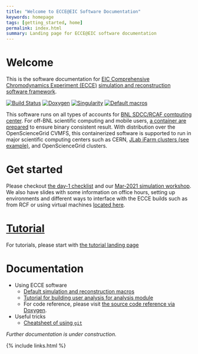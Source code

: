 ```yaml
---
title: "Welcome to ECCE@EIC Software Documentation"
keywords: homepage
tags: [getting_started, home]
permalink: index.html
summary: Landing page for ECCE@EIC software documentation
---
```



# Welcome

This is the software documentation for [EIC Comprehensive Chromodynamics Experiment (ECCE)](https://www.ecce-eic.org/) [simulation and reconstruction software framework](https://github.com/ECCE-EIC). 

[![Build Status](https://web.racf.bnl.gov/jenkins-sphenix/buildStatus/icon?job=sPHENIX/sPHENIX_CoreSoftware_MasterBranch)](https://web.racf.bnl.gov/jenkins-sphenix/job/sPHENIX/job/sPHENIX_CoreSoftware_MasterBranch/)
[![Doxygen](https://img.shields.io/badge/code%20reference-Doxygen-green.svg)](https://ecce-eic.github.io/doxygen)
[![Singularity](https://img.shields.io/badge/container-Singularity%20via%20CVMFS-green.svg)](https://github.com/ECCE-EIC/Singularity)
[![Default macros](https://img.shields.io/badge/reference-macros-green.svg)](https://github.com/ECCE-EIC/macros)


This software runs on all types of accounts for [BNL SDCC/RCAF comtputing center](https://www.racf.bnl.gov/). 
For off-BNL scientific computing and mobile users, [a container are prepared](https://github.com/ECCE-EIC/Singularity) to ensure binary consistent result. 
With distribution over the OpenScienceGrid CVMFS, this containerized software is supported to run in major scientific computing centers such as CERN, [JLab iFarm clusters (see example)](/tutorials_example2_JLab.html), and OpenScienceGrid clusters. 

# Get started

Please checkout [the day-1 checklist](/tutorials_day1.html) and our [Mar-2021 simulation workshop](https://indico.bnl.gov/event/11112/). We also have slides with some information on office hours, setting up environments and different ways to interface with the ECCE builds such as from RCF or using virtual machines [located here](https://indico.bnl.gov/event/11268/attachments/33707/54249/ECCE_simulations_quick_guide.pdf).

# [Tutorial](/tutorials_landing_page.html)

For tutorials, please start with [the tutorial landing page](/tutorials_landing_page.html)

# Documentation

* Using ECCE software
  - [Default simulation and reconstruction macros](https://github.com/ECCE-EIC/macros) 
  - [Tutorial for building user analysis for analysis module](https://github.com/ECCE-EIC/tutorials/tree/master/AnaTutorialECCE)
  - For code reference, please visit [the source code reference via Doxygen](/doxygen/). 
* Useful tricks
  - [Cheatsheet of using `git`](/docs_git_cheat_sheet.html)

*Further documentation is under construction.*


{% include links.html %}

